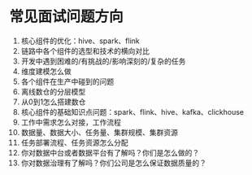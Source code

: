 # 常见面试问题方向

1. 核心组件的优化：hive、spark、flink
2. 链路中各个组件的选型和技术的横向对比
3. 开发中遇到困难的/有挑战的/影响深刻的/复杂的任务
4. 维度建模怎么做
5. 各个组件在生产中碰到的问题
6. 离线数仓的分层模型
7. 从0到1怎么搭建数仓
8. 核心组件的基础知识点问题：spark、flink、hive、kafka、clickhouse
9. 工作中需求怎么对接，工作流程
10. 数据量、数据大小、任务量、集群规模、集群资源
11. 任务部署流程、任务资源怎么分配
12. 你对数据中台或者数据平台有了解吗？你们是怎么做的？
13. 你对数据治理有了解吗？你们公司是怎么保证数据质量的？